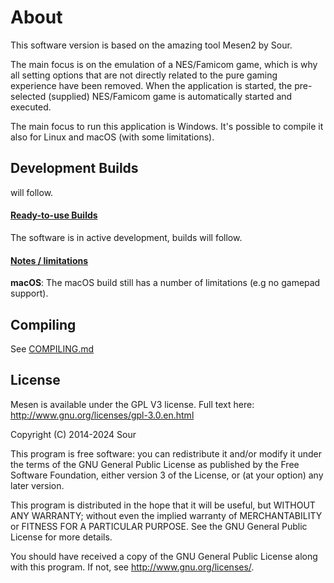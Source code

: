 # About

This software version is based on the amazing tool Mesen2 by Sour.

The main focus is on the emulation of a NES/Famicom game, which is why all setting options that are not directly related to the pure gaming experience have been removed. When the application is started, the pre-selected (supplied) NES/Famicom game is automatically started and executed.

The main focus to run this application is Windows. It's possible to compile it also for Linux and macOS (with some limitations).

## Development Builds

will follow.

#### <ins>Ready-to-use Builds</ins> ####

The software is in active development, builds will follow.

#### <ins>Notes / limitations</ins> ####

**macOS**: The macOS build still has a number of limitations (e.g no gamepad support).

## Compiling

See [COMPILING.md](COMPILING.md)

## License

Mesen is available under the GPL V3 license.  Full text here: <http://www.gnu.org/licenses/gpl-3.0.en.html>

Copyright (C) 2014-2024 Sour

This program is free software: you can redistribute it and/or modify
it under the terms of the GNU General Public License as published by
the Free Software Foundation, either version 3 of the License, or
(at your option) any later version.

This program is distributed in the hope that it will be useful,
but WITHOUT ANY WARRANTY; without even the implied warranty of
MERCHANTABILITY or FITNESS FOR A PARTICULAR PURPOSE.  See the
GNU General Public License for more details.

You should have received a copy of the GNU General Public License
along with this program.  If not, see <http://www.gnu.org/licenses/>.
